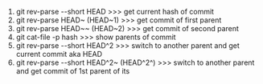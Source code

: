 1. git rev-parse --short HEAD >>> get current hash of commit
2. git rev-parse HEAD~ (HEAD~1) >>> get commit of first parent
3. git rev-parse HEAD~~ (HEAD~2) >>> get commit of second parent
4. git cat-file -p hash >>> show parents of commit
5. git rev-parse --short HEAD^2 >>> switch to another parent and get current commit aka HEAD
6. git rev-parse --short HEAD^2~ (HEAD^2^) >>> switch to another parent and get commit of 1st parent of its 

